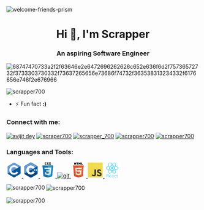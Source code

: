 ![welcome-friends-prism](https://github.com/Scrapper700/Scrapper700/assets/113296663/b34541e6-41c9-429b-a34f-6ddd7dcbb773)


<h1 align="center">Hi 👋, I'm Scrapper</h1>
<h3 align="center">An aspiring Software Engineer</h3>

![68747470733a2f2f63646e2e6472696262626c652e636f6d2f75736572732f3733303730332f73637265656e73686f74732f363538313234332f6176656e746f2e676966](https://github.com/Scrapper700/Scrapper700/assets/113296663/83de4106-280d-4af0-b613-b7c471e2be15)


<p align="left"> <img src="https://komarev.com/ghpvc/?username=scrapper700&label=Profile%20views&color=0e75b6&style=flat" alt="scrapper700" /> </p>

- ⚡ Fun fact **:)**



<h3 align="left">Connect with me:</h3>
<p align="left">
<a href="https://linkedin.com/in/avijit dey" target="blank"><img align="center" src="https://raw.githubusercontent.com/rahuldkjain/github-profile-readme-generator/master/src/images/icons/Social/linked-in-alt.svg" alt="avijit dey" height="30" width="40" /></a>
<a href="https://instagram.com/scraper700" target="blank"><img align="center" src="https://raw.githubusercontent.com/rahuldkjain/github-profile-readme-generator/master/src/images/icons/Social/instagram.svg" alt="scraper700" height="30" width="40" /></a>
<a href="https://www.codechef.com/users/scrapper_700" target="blank"><img align="center" src="https://cdn.jsdelivr.net/npm/simple-icons@3.1.0/icons/codechef.svg" alt="scrapper_700" height="30" width="40" /></a>
<a href="https://codeforces.com/profile/scrapper700" target="blank"><img align="center" src="https://raw.githubusercontent.com/rahuldkjain/github-profile-readme-generator/master/src/images/icons/Social/codeforces.svg" alt="scrapper700" height="30" width="40" /></a>
<a href="https://www.leetcode.com/scrapper700" target="blank"><img align="center" src="https://raw.githubusercontent.com/rahuldkjain/github-profile-readme-generator/master/src/images/icons/Social/leet-code.svg" alt="scrapper700" height="30" width="40" /></a>
</p>

<h3 align="left">Languages and Tools:</h3>
<p align="left"> <a href="https://www.cprogramming.com/" target="_blank" rel="noreferrer"> <img src="https://raw.githubusercontent.com/devicons/devicon/master/icons/c/c-original.svg" alt="c" width="40" height="40"/> </a> <a href="https://www.w3schools.com/cpp/" target="_blank" rel="noreferrer"> <img src="https://raw.githubusercontent.com/devicons/devicon/master/icons/cplusplus/cplusplus-original.svg" alt="cplusplus" width="40" height="40"/> </a> <a href="https://www.w3schools.com/css/" target="_blank" rel="noreferrer"> <img src="https://raw.githubusercontent.com/devicons/devicon/master/icons/css3/css3-original-wordmark.svg" alt="css3" width="40" height="40"/> </a> <a href="https://git-scm.com/" target="_blank" rel="noreferrer"> <img src="https://www.vectorlogo.zone/logos/git-scm/git-scm-icon.svg" alt="git" width="40" height="40"/> </a> <a href="https://www.w3.org/html/" target="_blank" rel="noreferrer"> <img src="https://raw.githubusercontent.com/devicons/devicon/master/icons/html5/html5-original-wordmark.svg" alt="html5" width="40" height="40"/> </a> <a href="https://developer.mozilla.org/en-US/docs/Web/JavaScript" target="_blank" rel="noreferrer"> <img src="https://raw.githubusercontent.com/devicons/devicon/master/icons/javascript/javascript-original.svg" alt="javascript" width="40" height="40"/> </a> <a href="https://reactjs.org/" target="_blank" rel="noreferrer"> <img src="https://raw.githubusercontent.com/devicons/devicon/master/icons/react/react-original-wordmark.svg" alt="react" width="40" height="40"/> </a> </p>

<p><img align="left" src="https://github-readme-stats.vercel.app/api/top-langs?username=scrapper700&show_icons=true&locale=en&layout=compact" alt="scrapper700" /></p>

<p>&nbsp;<img align="center" src="https://github-readme-stats.vercel.app/api?username=scrapper700&show_icons=true&locale=en" alt="scrapper700" /></p>

<p><img align="center" src="https://github-readme-streak-stats.herokuapp.com/?user=scrapper700&" alt="scrapper700" /></p>
